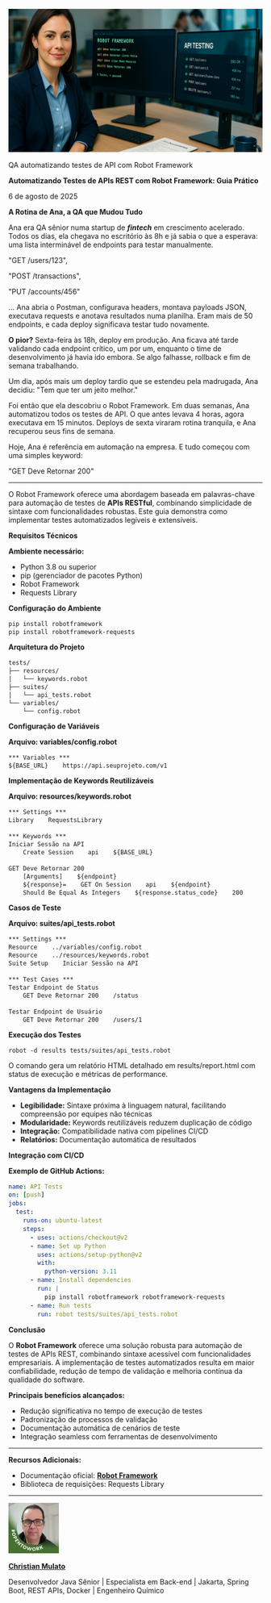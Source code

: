 ![QA automatizando testes de API com Robot Framework](/articles/assets/img/2025_08_06_IMAGE_001.png)

QA automatizando testes de API com Robot Framework

**Automatizando Testes de APIs REST com Robot Framework: Guia Prático**

6 de agosto de 2025

**A Rotina de Ana, a QA que Mudou Tudo**

Ana era QA sênior numa startup de ***fintech*** em crescimento acelerado. Todos os dias, ela chegava no escritório às 8h e já sabia o que a esperava: uma lista interminável de endpoints para testar manualmente.

"GET /users/123",

"POST /transactions",

"PUT /accounts/456"

... Ana abria o Postman, configurava headers, montava payloads JSON, executava requests e anotava resultados numa planilha. Eram mais de 50 endpoints, e cada deploy significava testar tudo novamente.

**O pior?** Sexta-feira às 18h, deploy em produção. Ana ficava até tarde validando cada endpoint crítico, um por um, enquanto o time de desenvolvimento já havia ido embora. Se algo falhasse, rollback e fim de semana trabalhando.

Um dia, após mais um deploy tardio que se estendeu pela madrugada, Ana decidiu: "Tem que ter um jeito melhor."

Foi então que ela descobriu o Robot Framework. Em duas semanas, Ana automatizou todos os testes de API. O que antes levava 4 horas, agora executava em 15 minutos. Deploys de sexta viraram rotina tranquila, e Ana recuperou seus fins de semana.

Hoje, Ana é referência em automação na empresa. E tudo começou com uma simples keyword:

"GET Deve Retornar 200"

------------------------------------------------------------------------

O Robot Framework oferece uma abordagem baseada em palavras-chave para automação de testes de **APIs RESTful**, combinando simplicidade de sintaxe com funcionalidades robustas. Este guia demonstra como implementar testes automatizados legíveis e extensíveis.

**Requisitos Técnicos**

**Ambiente necessário:**

- Python 3.8 ou superior
- pip (gerenciador de pacotes Python)
- Robot Framework
- Requests Library

**Configuração do Ambiente**

```
pip install robotframework
pip install robotframework-requests
```

**Arquitetura do Projeto**

```
tests/
├── resources/
│   └── keywords.robot
├── suites/
│   └── api_tests.robot
└── variables/
    └── config.robot
```

**Configuração de Variáveis**

**Arquivo: variables/config.robot**

```
*** Variables ***
${BASE_URL}    https://api.seuprojeto.com/v1
```

**Implementação de Keywords Reutilizáveis**

**Arquivo: resources/keywords.robot**

```
*** Settings ***
Library    RequestsLibrary

*** Keywords ***
Iniciar Sessão na API
    Create Session    api    ${BASE_URL}

GET Deve Retornar 200
    [Arguments]    ${endpoint}
    ${response}=    GET On Session    api    ${endpoint}
    Should Be Equal As Integers    ${response.status_code}    200
```

**Casos de Teste**

**Arquivo: suites/api_tests.robot**

```
*** Settings ***
Resource    ../variables/config.robot
Resource    ../resources/keywords.robot
Suite Setup    Iniciar Sessão na API

*** Test Cases ***
Testar Endpoint de Status
    GET Deve Retornar 200    /status

Testar Endpoint de Usuário
    GET Deve Retornar 200    /users/1
```

**Execução dos Testes**

```
robot -d results tests/suites/api_tests.robot
```

O comando gera um relatório HTML detalhado em results/report.html com status de execução e métricas de performance.

**Vantagens da Implementação**

- **Legibilidade:** Sintaxe próxima à linguagem natural, facilitando compreensão por equipes não técnicas
- **Modularidade:** Keywords reutilizáveis reduzem duplicação de código
- **Integração:** Compatibilidade nativa com pipelines CI/CD
- **Relatórios:** Documentação automática de resultados

**Integração com CI/CD**

**Exemplo de GitHub Actions:**

```yaml
name: API Tests
on: [push]
jobs:
  test:
    runs-on: ubuntu-latest
    steps:
      - uses: actions/checkout@v2
      - name: Set up Python
        uses: actions/setup-python@v2
        with:
          python-version: 3.11
      - name: Install dependencies
        run: |
          pip install robotframework robotframework-requests
      - name: Run tests
        run: robot tests/suites/api_tests.robot
```

**Conclusão**

O **Robot Framework** oferece uma solução robusta para automação de testes de APIs REST, combinando sintaxe acessível com funcionalidades empresariais. A implementação de testes automatizados resulta em maior confiabilidade, redução de tempo de validação e melhoria contínua da qualidade do software.

**Principais benefícios alcançados:**

- Redução significativa no tempo de execução de testes
- Padronização de processos de validação
- Documentação automática de cenários de teste
- Integração seamless com ferramentas de desenvolvimento

------------------------------------------------------------------------

**Recursos Adicionais:**

- Documentação oficial: [**Robot Framework**](https://robotframework.org/)
- Biblioteca de requisições: Requests Library

------------------------------------------------------------------------

[![Christian Mulato, #OPEN_TO_WORK](/articles/assets/img/2025_08_06_IMAGE_002.jpeg)](https://www.linkedin.com/in/chmulato/)

[**Christian Mulato**](https://www.linkedin.com/in/chmulato/)

Desenvolvedor Java Sênior | Especialista em Back-end | Jakarta, Spring Boot, REST APIs, Docker | Engenheiro Químico
